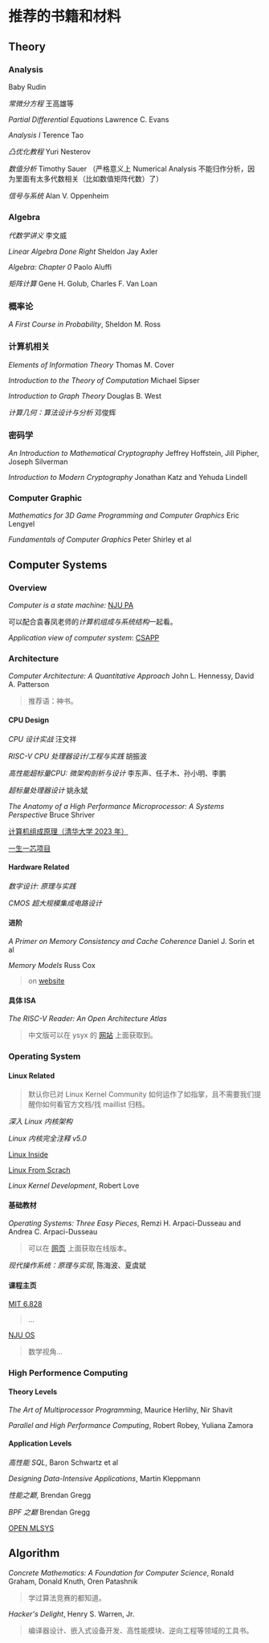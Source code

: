 # 推荐的书籍和材料

## Theory

### Analysis

Baby Rudin

*常微分方程* 王高雄等

*Partial Differential Equations* Lawrence C. Evans

*Analysis I* Terence Tao

*凸优化教程* Yuri Nesterov

*数值分析* Timothy Sauer （严格意义上 Numerical Analysis
不能归作分析，因为里面有太多代数相关（比如数值矩阵代数）了）

*信号与系统* Alan V. Oppenheim

### Algebra

*代数学讲义* 李文威

*Linear Algebra Done Right* Sheldon Jay Axler

*Algebra: Chapter 0* Paolo Aluffi

*矩阵计算* Gene H. Golub, Charles F. Van Loan

### 概率论

*A First Course in Probability*, Sheldon M. Ross

### 计算机相关

*Elements of Information Theory* Thomas M. Cover

*Introduction to the Theory of Computation* Michael Sipser

*Introduction to Graph Theory* Douglas B. West

*计算几何：算法设计与分析* 邓俊辉

### 密码学

*An Introduction to Mathematical Cryptography* Jeffrey Hoffstein, Jill Pipher, Joseph Silverman

*Introduction to Modern Cryptography* Jonathan Katz and Yehuda Lindell

### Computer Graphic

*Mathematics for 3D Game Programming and Computer Graphics* Eric Lengyel

*Fundamentals of Computer Graphics* Peter Shirley et al

## Computer Systems

### Overview

*Computer is a state machine:* [NJU PA](https://nju-projectn.github.io/ics-pa-gitbook/ics2024/)

可以配合袁春凤老师的*计算机组成与系统结构*一起看。

*Application view of computer system*: [CSAPP](http://csapp.cs.cmu.edu/)

### Architecture

*Computer Architecture: A Quantitative Approach* John L. Hennessy, David A.
Patterson 

> 推荐语：神书。

#### CPU Design

*CPU 设计实战* 汪文祥

*RISC-V CPU 处理器设计/工程与实践* 胡振波

*高性能超标量CPU: 微架构剖析与设计* 李东声、任子木、孙小明、李鹏

*超标量处理器设计* 姚永斌

*The Anatomy of a High Performance Microprocessor: A Systems Perspective* Bruce Shriver

[计算机组成原理（清华大学 2023 年）](https://lab.cs.tsinghua.edu.cn/cod-lab-docs/)

[一生一芯项目](https://ysyx.oscc.cc/)

#### Hardware Related

*数字设计: 原理与实践*

*CMOS 超大规模集成电路设计*

#### 进阶

*A Primer on Memory Consistency and Cache Coherence* Daniel J. Sorin et al

*Memory Models* Russ Cox

> on [website](https://research.swtch.com/mm)

#### 具体 ISA

*The RISC-V Reader: An Open Architecture Atlas* 

> 中文版可以在 ysyx 的 [网站](https://ysyx.oscc.cc/books/riscv-reader.html) 上面获取到。

### Operating System

#### Linux Related

> 默认你已对 Linux Kernel Community 如何运作了如指掌，且不需要我们提醒你如何看官方文档/找 maillist 归档。

*深入 Linux 内核架构* 

*Linux 内核完全注释 v5.0*

[Linux Inside](https://0xax.gitbooks.io/linux-insides/content/)

[Linux From Scrach](https://linuxfromscratch.org/)

*Linux Kernel Development*, Robert Love

#### 基础教材

*Operating Systems: Three Easy Pieces*, Remzi H. Arpaci-Dusseau and Andrea C. Arpaci-Dusseau

> 可以在 [网页](https://pages.cs.wisc.edu/~remzi/OSTEP/) 上面获取在线版本。

*现代操作系统：原理与实现*, 陈海波、夏虞斌

#### 课程主页

[MIT 6.828](https://pdos.csail.mit.edu/6.828/2023/schedule.html)

> ...

[NJU OS](https://jyywiki.cn/OS/2024/)

> 数学视角...

### High Performence Computing

#### Theory Levels

*The Art of Multiprocessor Programming*, Maurice Herlihy, Nir Shavit

*Parallel and High Performance Computing*, Robert Robey, Yuliana Zamora

#### Application Levels

*高性能 SQL*, Baron Schwartz et al

*Designing Data-Intensive Applications*, Martin Kleppmann

*性能之巅*, Brendan Gregg

*BPF 之巅* Brendan Gregg

[OPEN MLSYS](https://openmlsys.github.io/)

## Algorithm

*Concrete Mathematics: A Foundation for Computer Science*, Ronald Graham, Donald Knuth, Oren Patashnik

> 学过算法竞赛的都知道。

*Hacker's Delight*, Henry S. Warren, Jr.

> 编译器设计、嵌入式设备开发、高性能模块、逆向工程等领域的工具书。
